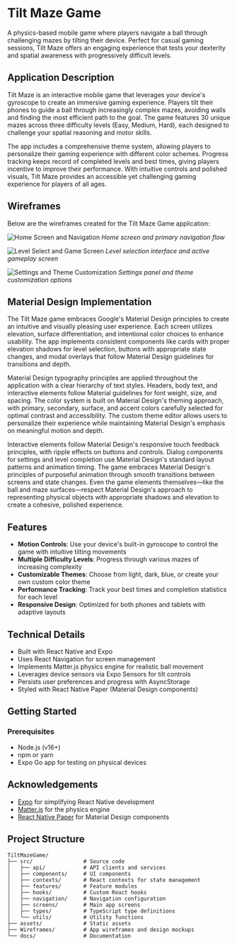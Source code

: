 # Tilt Maze Game

A physics-based mobile game where players navigate a ball through challenging mazes by tilting their device. Perfect for casual gaming sessions, Tilt Maze offers an engaging experience that tests your dexterity and spatial awareness with progressively difficult levels.

## Application Description

Tilt Maze is an interactive mobile game that leverages your device's gyroscope to create an immersive gaming experience. Players tilt their phones to guide a ball through increasingly complex mazes, avoiding walls and finding the most efficient path to the goal. The game features 30 unique mazes across three difficulty levels (Easy, Medium, Hard), each designed to challenge your spatial reasoning and motor skills.

The app includes a comprehensive theme system, allowing players to personalize their gaming experience with different color schemes. Progress tracking keeps record of completed levels and best times, giving players incentive to improve their performance. With intuitive controls and polished visuals, Tilt Maze provides an accessible yet challenging gaming experience for players of all ages.

## Wireframes

Below are the wireframes created for the Tilt Maze Game application:

![Home Screen and Navigation](Wireframes/home.png)
*Home screen and primary navigation flow*

![Level Select and Game Screen](Wireframes/levelselect.png)
*Level selection interface and active gameplay screen*

![Settings and Theme Customization](Wireframes/settings.png)
*Settings panel and theme customization options*

## Material Design Implementation

The Tilt Maze game embraces Google's Material Design principles to create an intuitive and visually pleasing user experience. Each screen utilizes elevation, surface differentiation, and intentional color choices to enhance usability. The app implements consistent components like cards with proper elevation shadows for level selection, buttons with appropriate state changes, and modal overlays that follow Material Design guidelines for transitions and depth.

Material Design typography principles are applied throughout the application with a clear hierarchy of text styles. Headers, body text, and interactive elements follow Material guidelines for font weight, size, and spacing. The color system is built on Material Design's theming approach, with primary, secondary, surface, and accent colors carefully selected for optimal contrast and accessibility. The custom theme editor allows users to personalize their experience while maintaining Material Design's emphasis on meaningful motion and depth.

Interactive elements follow Material Design's responsive touch feedback principles, with ripple effects on buttons and controls. Dialog components for settings and level completion use Material Design's standard layout patterns and animation timing. The game embraces Material Design's principles of purposeful animation through smooth transitions between screens and state changes. Even the game elements themselves—like the ball and maze surfaces—respect Material Design's approach to representing physical objects with appropriate shadows and elevation to create a cohesive, polished experience.

## Features

- **Motion Controls**: Use your device's built-in gyroscope to control the game with intuitive tilting movements
- **Multiple Difficulty Levels**: Progress through various mazes of increasing complexity
- **Customizable Themes**: Choose from light, dark, blue, or create your own custom color theme
- **Performance Tracking**: Track your best times and completion statistics for each level
- **Responsive Design**: Optimized for both phones and tablets with adaptive layouts

## Technical Details

- Built with React Native and Expo
- Uses React Navigation for screen management
- Implements Matter.js physics engine for realistic ball movement
- Leverages device sensors via Expo Sensors for tilt controls
- Persists user preferences and progress with AsyncStorage
- Styled with React Native Paper (Material Design components)

## Getting Started

### Prerequisites

- Node.js (v16+)
- npm or yarn
- Expo Go app for testing on physical devices

## Acknowledgements

- [Expo](https://expo.dev/) for simplifying React Native development
- [Matter.js](https://brm.io/matter-js/) for the physics engine
- [React Native Paper](https://callstack.github.io/react-native-paper/) for Material Design components

## Project Structure

```
TiltMazeGame/
├── src/                # Source code
│   ├── api/            # API clients and services
│   ├── components/     # UI components
│   ├── contexts/       # React contexts for state management
│   ├── features/       # Feature modules
│   ├── hooks/          # Custom React hooks
│   ├── navigation/     # Navigation configuration
│   ├── screens/        # Main app screens
│   ├── types/          # TypeScript type definitions
│   └── utils/          # Utility functions
├── assets/             # Static assets
├── Wireframes/         # App wireframes and design mockups
└── docs/               # Documentation
```

